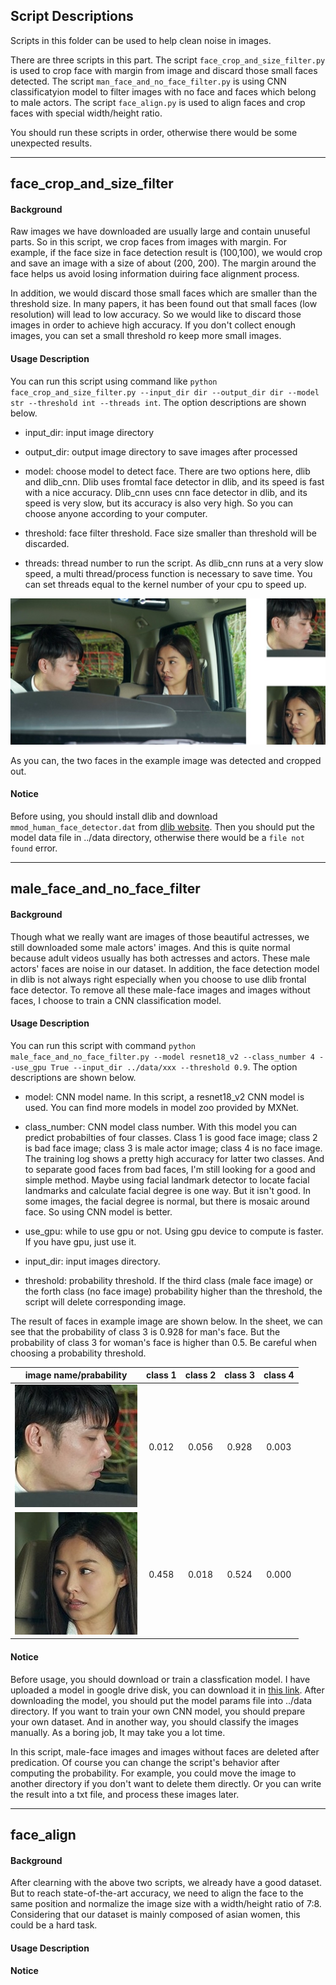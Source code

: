 ## Script Descriptions

Scripts in this folder can be used to help clean noise in images.

There are three scripts in this part. The script `face_crop_and_size_filter.py` is used to crop face with margin from image and discard those small faces detected. The script `man_face_and_no_face_filter.py` is using CNN classificatyion model to filter images with no face and faces which belong to male actors. The script `face_align.py` is used to align faces and crop faces with special width/height ratio.

You should run these scripts in order, otherwise there would be some unexpected results.

___

## face_crop_and_size_filter

#### Background

Raw images we have downloaded are usually large and contain unuseful parts. So in this script, we crop faces from images with margin. For example, if the face size in face detection result is (100,100), we would crop and save an image with a size of about (200, 200). The margin around the face helps us avoid losing information duiring face alignment process.

In addition, we would discard those small faces which are smaller than the threshold size. In many papers, it has been found out that small faces (low resolution) will lead to low accuracy. So we would like to discard those images in order to achieve high accuracy. If you don't collect enough images, you can set a small threshold ro keep more small images.

#### Usage Description

You can run this script using command like `python face_crop_and_size_filter.py --input_dir dir --output_dir dir --model str --threshold int --threads int`. The option descriptions are shown below.

- input_dir: input image directory

- output_dir: output image directory to save images after processed

- model: choose model to detect face. There are two options here, dlib and dlib_cnn. Dlib uses fromtal face detector in dlib, and its speed is fast with a nice accuracy. Dlib_cnn uses cnn face detector in dlib, and its speed is very slow, but its accuracy is also very high. So you can choose anyone according to your computer.

- threshold: face filter threshold. Face size smaller than threshold will be discarded.

- threads: thread number to run the script. As dlib_cnn runs at a very slow speed, a multi thread/process function is necessary to save time. You can set threads equal to the kernel number of your cpu to speed up.

![An example image for the process in this script](../data/example1.jpg)

As you can, the two faces in the example image was detected and cropped out.

#### Notice

Before using, you should install dlib and download `mmod_human_face_detector.dat` from [dlib website](http://dlib.net/files/mmod_human_face_detector.dat.bz2). Then you should put the model data file in ../data directory, otherwise there would be a `file not found` error.

___

## male_face_and_no_face_filter

#### Background

Though what we really want are images of those beautiful actresses, we still downloaded some male actors' images. And this is quite normal because adult videos usually has both actresses and actors. These male actors' faces are noise in our dataset. In addition, the face detection model in dlib is not always right especially when you choose to use dlib frontal face detector. To remove all these male-face images and images without faces, I choose to train a CNN classification model.

#### Usage Description

You can run this script with command `python male_face_and_no_face_filter.py --model resnet18_v2 --class_number 4 --use_gpu True --input_dir ../data/xxx --threshold 0.9`.  The option descriptions are shown below.

- model: CNN model name. In this script, a resnet18_v2 CNN model is used. You can find more models in model zoo provided by MXNet.

- class_number: CNN model class number. With this model you can predict probabilties of four classes. Class 1 is good face image; class 2 is bad face image; class 3 is male actor image; class 4 is no face image. The training log shows a pretty high accuracy for latter two classes. And to separate good faces from bad faces, I'm still looking for a good and simple method. Maybe using facial landmark detector to locate facial landmarks and calculate facial degree is one way. But it isn't good. In some images, the facial degree is normal, but there is mosaic around face. So using CNN model is better.

- use_gpu: while to use gpu or not. Using gpu device to compute is faster. If you have gpu, just use it.

- input_dir: input images directory.

- threshold: probability threshold. If the third class (male face image) or the forth class (no face image) probability higher than the threshold, the script will delete corresponding image.

The result of faces in example image are shown below. In the sheet, we can see that the probability of class 3 is 0.928 for man's face. But the probability of class 3 for woman's face is higher than 0.5. Be careful when choosing a probability threshold.

| image name/prabability | class 1 | class 2 | class 3 | class 4 |
| :------: | :------: | :------: | :------: | :------: |
| ![man face above](../data/example_face_0.jpg) | 0.012 | 0.056 | 0.928 | 0.003 |
| ![ woman face above](../data/example_face_1.jpg) | 0.458 | 0.018 | 0.524 | 0.000 |

#### Notice

Before usage, you should download or train a classfication model. I have uploaded a model in google drive disk, you can download it in [this link](https://drive.google.com/open?id=1y8Nz45jZt9K8QxaSE_XM66o-JkAGwYuk). After downloading the model, you should put the model params file into ../data directory. If you want to train your own CNN model, you should prepare your own dataset. And in another way, you should classify the images manually. As a boring job, It may take you a lot time.

In this script, male-face images and images without faces are deleted after predication. Of course you can change the script's behavior after computing the probability. For example, you could move the image to another directory if you don't want to delete them directly. Or you can write the result into a txt file, and process these images later.

___

## face_align

#### Background

After clearning with the above two scripts, we already have a good dataset. But to reach state-of-the-art accuracy, we need to align the face to the same position and normalize the image size with a width/height ratio of 7:8. Considering that our dataset is mainly composed of asian women, this could be a hard task.

#### Usage Description

#### Notice

